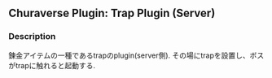 ## Churaverse Plugin: Trap Plugin (Server)

### Description

錬金アイテムの一種であるtrapのplugin(server側).
その場にtrapを設置し、ボスがtrapに触れると起動する.
